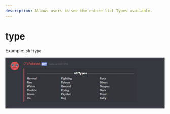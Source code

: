 ```yaml
---
description: Allows users to see the entire list Types available.
---
```


# type

Example: `pb!type`

![is what Pokebot will display](../.gitbook/assets/type.PNG)

